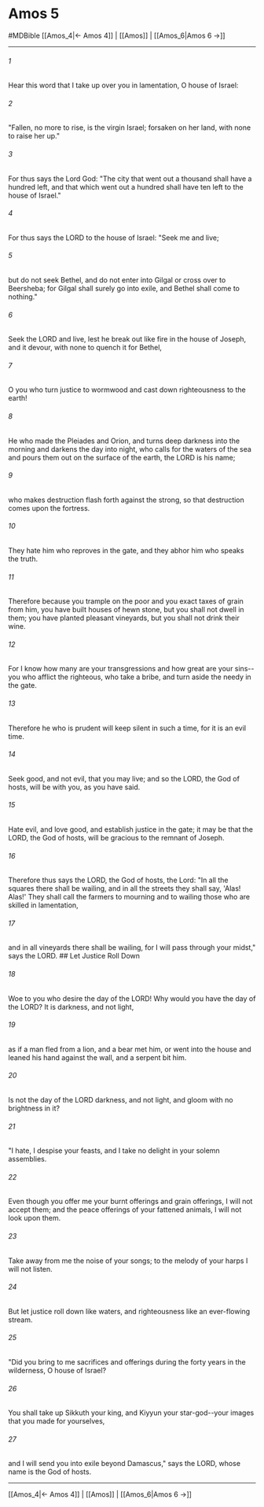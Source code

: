 # Amos 5
#MDBible
[[Amos_4|← Amos 4]] | [[Amos]] | [[Amos_6|Amos 6 →]]

***

###### 1 
Hear this word that I take up over you in lamentation, O house of Israel: 

###### 2 
"Fallen, no more to rise, is the virgin Israel; forsaken on her land, with none to raise her up." 

###### 3 
For thus says the Lord God: "The city that went out a thousand shall have a hundred left, and that which went out a hundred shall have ten left to the house of Israel." 

###### 4 
For thus says the LORD to the house of Israel: "Seek me and live; 

###### 5 
but do not seek Bethel, and do not enter into Gilgal or cross over to Beersheba; for Gilgal shall surely go into exile, and Bethel shall come to nothing." 

###### 6 
Seek the LORD and live, lest he break out like fire in the house of Joseph, and it devour, with none to quench it for Bethel, 

###### 7 
O you who turn justice to wormwood and cast down righteousness to the earth! 

###### 8 
He who made the Pleiades and Orion, and turns deep darkness into the morning and darkens the day into night, who calls for the waters of the sea and pours them out on the surface of the earth, the LORD is his name; 

###### 9 
who makes destruction flash forth against the strong, so that destruction comes upon the fortress. 

###### 10 
They hate him who reproves in the gate, and they abhor him who speaks the truth. 

###### 11 
Therefore because you trample on the poor and you exact taxes of grain from him, you have built houses of hewn stone, but you shall not dwell in them; you have planted pleasant vineyards, but you shall not drink their wine. 

###### 12 
For I know how many are your transgressions and how great are your sins-- you who afflict the righteous, who take a bribe, and turn aside the needy in the gate. 

###### 13 
Therefore he who is prudent will keep silent in such a time, for it is an evil time. 

###### 14 
Seek good, and not evil, that you may live; and so the LORD, the God of hosts, will be with you, as you have said. 

###### 15 
Hate evil, and love good, and establish justice in the gate; it may be that the LORD, the God of hosts, will be gracious to the remnant of Joseph. 

###### 16 
Therefore thus says the LORD, the God of hosts, the Lord: "In all the squares there shall be wailing, and in all the streets they shall say, 'Alas! Alas!' They shall call the farmers to mourning and to wailing those who are skilled in lamentation, 

###### 17 
and in all vineyards there shall be wailing, for I will pass through your midst," says the LORD. ## Let Justice Roll Down 

###### 18 
Woe to you who desire the day of the LORD! Why would you have the day of the LORD? It is darkness, and not light, 

###### 19 
as if a man fled from a lion, and a bear met him, or went into the house and leaned his hand against the wall, and a serpent bit him. 

###### 20 
Is not the day of the LORD darkness, and not light, and gloom with no brightness in it? 

###### 21 
"I hate, I despise your feasts, and I take no delight in your solemn assemblies. 

###### 22 
Even though you offer me your burnt offerings and grain offerings, I will not accept them; and the peace offerings of your fattened animals, I will not look upon them. 

###### 23 
Take away from me the noise of your songs; to the melody of your harps I will not listen. 

###### 24 
But let justice roll down like waters, and righteousness like an ever-flowing stream. 

###### 25 
"Did you bring to me sacrifices and offerings during the forty years in the wilderness, O house of Israel? 

###### 26 
You shall take up Sikkuth your king, and Kiyyun your star-god--your images that you made for yourselves, 

###### 27 
and I will send you into exile beyond Damascus," says the LORD, whose name is the God of hosts. 

***

[[Amos_4|← Amos 4]] | [[Amos]] | [[Amos_6|Amos 6 →]]
